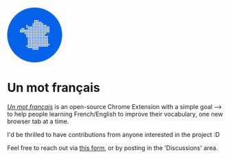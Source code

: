 ![icon test](icon.png)

# Un mot français

[*Un mot français*](https://chrome.google.com/webstore/detail/un-mot-fran%C3%A7ais/ajohfegeceikkpapkegoammmaogfmbld) is an open-source Chrome Extension with a simple goal --> to help people learning French/English to improve their vocabulary, one new browser tab at a time.

I'd be thrilled to have contributions from anyone interested in the project :D

Feel free to reach out via [this form](https://docs.google.com/forms/d/e/1FAIpQLSfolRHOWRcs4OTx8LnvRejNtIO1Ut5BSSOvWvNvY0ktSqOxyQ/viewform), or by posting in the 'Discussions' area.
